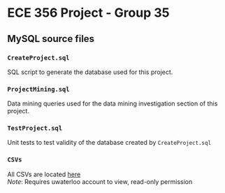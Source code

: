 # ECE 356 Project - Group 35

## MySQL source files

### `CreateProject.sql`
SQL script to generate the database used for this project.

### `ProjectMining.sql`
Data mining queries used for the data mining investigation section of this project.

### `TestProject.sql`
Unit tests to test validity of the database created by `CreateProject.sql`

### `CSVs`
All CSVs are located [here](https://uofwaterloo-my.sharepoint.com/:f:/g/personal/walamast_uwaterloo_ca/EslILO0c8-lOofQZPOgTPlcBxKVbcvIqbvTAZ8sRqlSREw?e=PypfCE)  
*Note*: Requires uwaterloo account to view, read-only permission
